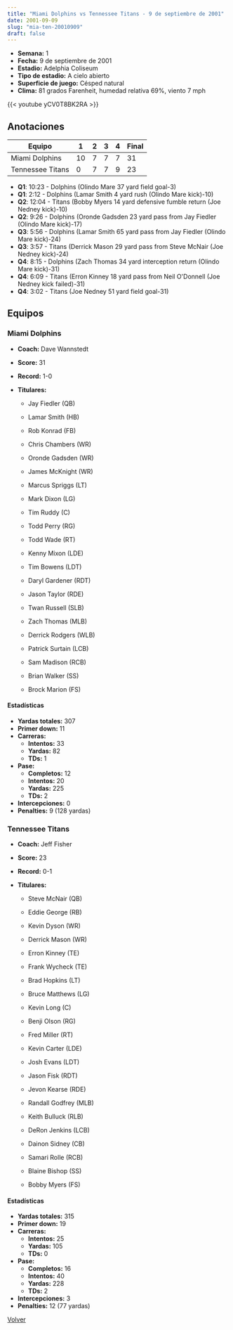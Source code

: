 ```yaml
---
title: "Miami Dolphins vs Tennessee Titans - 9 de septiembre de 2001"
date: 2001-09-09
slug: "mia-ten-20010909"
draft: false
---
```


- **Semana:** 1
- **Fecha:** 9 de septiembre de 2001
- **Estadio:** Adelphia Coliseum
- **Tipo de estadio:** A cielo abierto
- **Superficie de juego:** Césped natural
- **Clima:** 81 grados Farenheit, humedad relativa 69%, viento 7 mph


{{< youtube yCV0T8BK2RA >}}


## Anotaciones
| Equipo | 1 | 2 | 3 | 4 | Final |
|--------|---|---|---|---|-------|
| Miami Dolphins  | 10 | 7 | 7 | 7  | 31 |
| Tennessee Titans  | 0 | 7 | 7 | 9  | 23 |
- **Q1**: 10:23 - Dolphins (Olindo Mare 37 yard field goal-3)
- **Q1**: 2:12 - Dolphins (Lamar Smith 4 yard rush (Olindo Mare kick)-10)
- **Q2**: 12:04 - Titans (Bobby Myers 14 yard defensive fumble return (Joe Nedney kick)-10)
- **Q2**: 9:26 - Dolphins (Oronde Gadsden 23 yard pass from Jay Fiedler (Olindo Mare kick)-17)
- **Q3**: 5:56 - Dolphins (Lamar Smith 65 yard pass from Jay Fiedler (Olindo Mare kick)-24)
- **Q3**: 3:57 - Titans (Derrick Mason 29 yard pass from Steve McNair (Joe Nedney kick)-24)
- **Q4**: 8:15 - Dolphins (Zach Thomas 34 yard interception return (Olindo Mare kick)-31)
- **Q4**: 6:09 - Titans (Erron Kinney 18 yard pass from Neil O'Donnell (Joe Nedney kick failed)-31)
- **Q4**: 3:02 - Titans (Joe Nedney 51 yard field goal-31)


## Equipos


### Miami Dolphins
* **Coach:** Dave Wannstedt
* **Score:** 31
* **Record:** 1-0
* **Titulares:** 

  * Jay Fiedler (QB) 

  * Lamar Smith (HB) 

  * Rob Konrad (FB) 

  * Chris Chambers (WR) 

  * Oronde Gadsden (WR) 

  * James McKnight (WR) 

  * Marcus Spriggs (LT) 

  * Mark Dixon (LG) 

  * Tim Ruddy (C) 

  * Todd Perry (RG) 

  * Todd Wade (RT) 

  * Kenny Mixon (LDE) 

  * Tim Bowens (LDT) 

  * Daryl Gardener (RDT) 

  * Jason Taylor (RDE) 

  * Twan Russell (SLB) 

  * Zach Thomas (MLB) 

  * Derrick Rodgers (WLB) 

  * Patrick Surtain (LCB) 

  * Sam Madison (RCB) 

  * Brian Walker (SS) 

  * Brock Marion (FS) 

#### Estadísticas
* **Yardas totales:** 307
* **Primer down:** 11
* **Carreras:**
  * **Intentos:** 33
  * **Yardas:** 82
  * **TDs:** 1
* **Pase:**
  * **Completos:** 12
  * **Intentos:** 20
  * **Yardas:** 225
  * **TDs:** 2
* **Intercepciones:** 0
* **Penalties:** 9 (128 yardas)

### Tennessee Titans
* **Coach:** Jeff Fisher
* **Score:** 23
* **Record:** 0-1
* **Titulares:** 

  * Steve McNair (QB) 

  * Eddie George (RB) 

  * Kevin Dyson (WR) 

  * Derrick Mason (WR) 

  * Erron Kinney (TE) 

  * Frank Wycheck (TE) 

  * Brad Hopkins (LT) 

  * Bruce Matthews (LG) 

  * Kevin Long (C) 

  * Benji Olson (RG) 

  * Fred Miller (RT) 

  * Kevin Carter (LDE) 

  * Josh Evans (LDT) 

  * Jason Fisk (RDT) 

  * Jevon Kearse (RDE) 

  * Randall Godfrey (MLB) 

  * Keith Bulluck (RLB) 

  * DeRon Jenkins (LCB) 

  * Dainon Sidney (CB) 

  * Samari Rolle (RCB) 

  * Blaine Bishop (SS) 

  * Bobby Myers (FS) 

#### Estadísticas
* **Yardas totales:** 315
* **Primer down:** 19
* **Carreras:**
  * **Intentos:** 25
  * **Yardas:** 105
  * **TDs:** 0
* **Pase:**
  * **Completos:** 16
  * **Intentos:** 40
  * **Yardas:** 228
  * **TDs:** 2
* **Intercepciones:** 3
* **Penalties:** 12 (77 yardas)


[Volver](/historia/2001)
